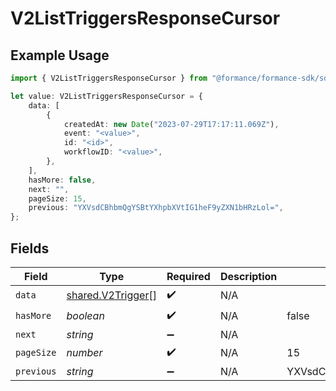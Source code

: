 # V2ListTriggersResponseCursor

## Example Usage

```typescript
import { V2ListTriggersResponseCursor } from "@formance/formance-sdk/sdk/models/shared";

let value: V2ListTriggersResponseCursor = {
    data: [
        {
            createdAt: new Date("2023-07-29T17:17:11.069Z"),
            event: "<value>",
            id: "<id>",
            workflowID: "<value>",
        },
    ],
    hasMore: false,
    next: "",
    pageSize: 15,
    previous: "YXVsdCBhbmQgYSBtYXhpbXVtIG1heF9yZXN1bHRzLol=",
};
```

## Fields

| Field                                                         | Type                                                          | Required                                                      | Description                                                   | Example                                                       |
| ------------------------------------------------------------- | ------------------------------------------------------------- | ------------------------------------------------------------- | ------------------------------------------------------------- | ------------------------------------------------------------- |
| `data`                                                        | [shared.V2Trigger](../../../sdk/models/shared/v2trigger.md)[] | :heavy_check_mark:                                            | N/A                                                           |                                                               |
| `hasMore`                                                     | *boolean*                                                     | :heavy_check_mark:                                            | N/A                                                           | false                                                         |
| `next`                                                        | *string*                                                      | :heavy_minus_sign:                                            | N/A                                                           |                                                               |
| `pageSize`                                                    | *number*                                                      | :heavy_check_mark:                                            | N/A                                                           | 15                                                            |
| `previous`                                                    | *string*                                                      | :heavy_minus_sign:                                            | N/A                                                           | YXVsdCBhbmQgYSBtYXhpbXVtIG1heF9yZXN1bHRzLol=                  |